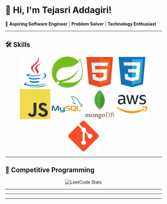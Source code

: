 # 👋 Hi, I'm Tejasri Addagiri!  

🌟 **Aspiring Software Engineer** | **Problem Solver** | **Technology Enthusiast**

---

## 🛠️ Skills  

<p align="center">
  <img src="https://github.com/devicons/devicon/blob/master/icons/java/java-original.svg" alt="Java" width="100" height="100" />
  <img src="https://github.com/devicons/devicon/blob/master/icons/spring/spring-original.svg" alt="Spring Boot" width="100" height="100" />
  <img src="https://github.com/devicons/devicon/blob/master/icons/html5/html5-original.svg" alt="HTML" width="100" height="100" />
  <img src="https://github.com/devicons/devicon/blob/master/icons/css3/css3-original.svg" alt="CSS" width="100" height="100" />
  <img src="https://github.com/devicons/devicon/blob/master/icons/javascript/javascript-original.svg" alt="JavaScript" width="100" height="100" />
  <img src="https://github.com/devicons/devicon/blob/master/icons/mysql/mysql-original-wordmark.svg" alt="MySQL" width="100" height="100" />
  <img src="https://github.com/devicons/devicon/blob/master/icons/mongodb/mongodb-original-wordmark.svg" alt="MongoDB" width="100" height="100" />
  <img src="https://github.com/devicons/devicon/blob/master/icons/amazonwebservices/amazonwebservices-original-wordmark.svg" alt="AWS" width="100" height="100" />
  <img src="https://github.com/devicons/devicon/blob/master/icons/git/git-original.svg" alt="Git" width="100" height="100" />
</p>

---

## 🎯 Competitive Programming  

<p align="center">
  <img src="https://leetcode-stats.vercel.app/api?username=Addagiri&theme=dark" alt="LeetCode Stats" width="800" />
</p>

---


---


---


